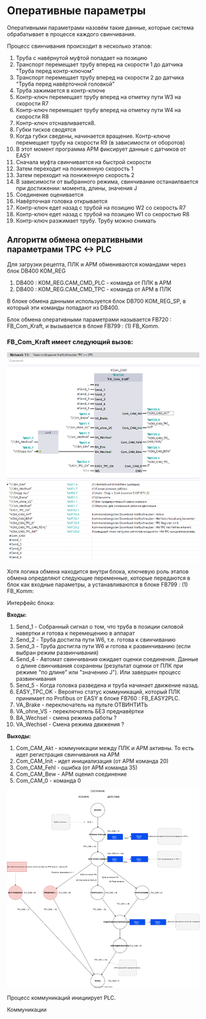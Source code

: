 # Оперативные параметры

Оперативными параметрами назовём такие данные, которые система обрабатывает в процессе каждого свинчивания. 

Процесс свинчивания происходит в несколько этапов:
   
1. Труба с навёрнутой муфтой попадает на позицию
2. Транспорт перемещает трубу вперед на скорости 1 до датчика "Труба перед контр-ключом"
3. Транспорт перемещает трубу вперед на скорости 2 до датчика "Труба перед навёрточной головкой"
4. Труба зажимается в контр-ключе
5. Контр-ключ перемещает трубу вперед на отметку пути W3 на скорости R7
6. Контр-ключ перемещает трубу вперед на отметку пути W4 на скорости R8
7. Контр-ключ отснавливается8. 
8.  Губки тисков сводятся
9.  Когда губки сведены, начинается вращение. Контр-ключе перемещает трубу на скорости R9 (в зависимости от оборотов)
10. В этот момент программа АРМ фиксирует данные с датчиков от EASY
11. Сначала муфта свинчивается на быстрой скорости
12. Затем переходит на пониженную скорость 1
13. Затем переходит на пониженную скорость 2
14. В зависимости от выбранного режима, свинчивание останаилвается при достижении: момента, длины, значения J
15. Соединение оценивается
16. Навёрточная головка открывается
17. Контр-ключ едет назад с трубой на позицию W2 со скорость R7
18. Контр-ключ едет назад с трубой на позицию W1 со скоростью R8
19. Контр-ключ разжимает трубу. Трубу можно снимать



## Алгоритм обмена оперативными параметрами TPC <-> PLC
Для загрузки рецепта, ПЛК и АРМ обмениваются командами через блок DB400 KOM_REG
1. DB400 : KOM_REG.CAM_CMD_PLC - команда от ПЛК в АРМ
2. DB400 : KOM_REG.CAM_CMD_TPC - команда от АРМ в ПЛК

В блоке обмена данными используется блок DB700 KOM_REG_SP, в который эти команды попадают из DB400.

Блок обмена оперативными параметрами называется FB720 : FB_Com_Kraft, и вызывается в блоке FB799 : (1) FB_Komm.

### FB_Com_Kraft имеет следующий вызов:

![](DB720%20FB_Com_Kraft%20Call.drawio.png)

Хотя логика обмена находится внутри блока, ключевую роль этапов обмена определяют следующие переменные, которые передаются в блок как входные параметры, а устанавливаются в блоке FB799 : (1) FB_Komm:

Интерфейс блока:

**Входы:**

1. Send_1 - Собранный сигнал о том, что труба в позиции силовой навертки и готова к перемещению в аппарат
2. Send_2 - Труба достигла пути W6, т.е. готова к свинчиванию
3. Send_3 - Труба достигла пути W6 и готова к развинчиванию (если выбран режим развинчивания)
4. Send_4 - Автомат свинчивания ожидает оценки соединения. Данные о длине свинчивания сохранены (результат оценки от ПЛК при режиме "по длине" или "значению J"). Или завершен процесс развинчивания
5. Send_5 - Когда головка разведена и труба начинает движение назад.
6. EASY_TPC_OK - Вероятно статус коммуникаций, который ПЛК принимает по Profibus от EASY в блоке FB760 : FB_EASY2PLC.
7. VA_Brake - переключатель на пульте ОТВИНТИТЬ
8. VA_ohne_VS - переключатель БЕЗ преднавёртки
9. BA_Wechsel - смена режима работы ?
10. VA_Wechsel - Смена режима движения ? 

**Выходы:**

1. Com_CAM_Akt - коммуникации между ПЛК и АРМ активны. То есть идет регистрация свинчивания на АРМ
2. Com_CAM_Init - идет инициализация (от АРМ команда 20)
3. Com_CAM_Fehl - ошибка (от АРМ команда 35)
4. Com_CAM_Bew - АРМ оценил соединение
5. Com_CAM_0 - команда 0

![](Алгоритм%20обмена%20оперативными%20параметрами%20автомат.drawio.svg)

Процесс коммуникаций инициирует PLC.

Коммуникации 

